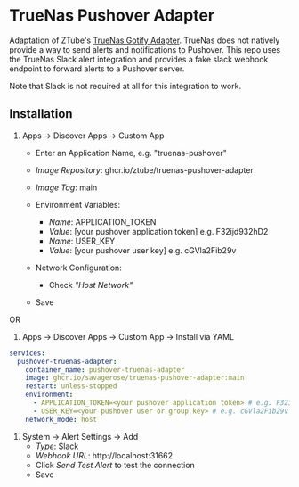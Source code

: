 # TrueNas Pushover Adapter

Adaptation of ZTube's [TrueNas Gotify Adapter](https://github.com/ZTube/truenas-gotify-adapter). TrueNas does not natively provide a way to send alerts and notifications to Pushover. This repo uses the TrueNas Slack alert integration and provides a fake slack webhook endpoint to forward alerts to a Pushover server.

Note that Slack is not required at all for this integration to work.

## Installation
1. Apps -> Discover Apps -> Custom App
    - Enter an Application Name, e.g. "truenas-pushover"
    - _Image Repository_: ghcr.io/ztube/truenas-pushover-adapter
    - _Image Tag_: main
    - Environment Variables:
        - _Name_: APPLICATION\_TOKEN
        - _Value_: [your pushover application token] e.g. F32ijd932hD2
        - _Name_: USER\_KEY
        - _Value_: [your pushover user key] e.g. cGVla2Fib29v

    - Network Configuration: 
        - Check _"Host Network"_
    - Save

OR

1. Apps -> Discover Apps -> Custom App -> Install via YAML
```yaml
services:
  pushover-truenas-adapter:
    container_name: pushover-truenas-adapter
    image: ghcr.io/savagerose/truenas-pushover-adapter:main
    restart: unless-stopped
    environment:
      - APPLICATION_TOKEN=<your pushover application token> # e.g. F32ijd932hD2
      - USER_KEY=<your pushover user or group key> # e.g. cGVla2Fib29v
    network_mode: host
```

1. System -> Alert Settings -> Add
    - _Type_: Slack
    - _Webhook URL_: http://localhost:31662
    - Click _Send Test Alert_ to test the connection
    - Save
